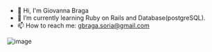 - 👋 Hi, I'm Giovanna Braga
- 🌱 I’m currently learning Ruby on Rails and Database(postgreSQL).
- 📫 How to reach me: gbraga.soria@gmail.com

![image](https://github.com/user-attachments/assets/76cd2b1d-b55b-4052-832c-6a1fb1010f62)
